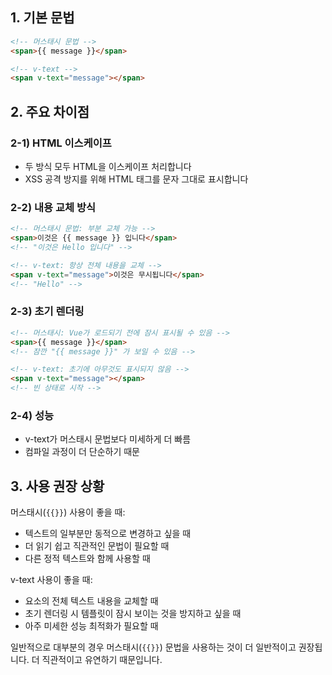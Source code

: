 ## 1. 기본 문법

```html
<!-- 머스태시 문법 -->
<span>{{ message }}</span>

<!-- v-text -->
<span v-text="message"></span>
```

## 2. 주요 차이점

### 2-1) HTML 이스케이프

- 두 방식 모두 HTML을 이스케이프 처리합니다
- XSS 공격 방지를 위해 HTML 태그를 문자 그대로 표시합니다

### 2-2) 내용 교체 방식

```html
<!-- 머스태시 문법: 부분 교체 가능 -->
<span>이것은 {{ message }} 입니다</span>
<!-- "이것은 Hello 입니다" -->

<!-- v-text: 항상 전체 내용을 교체 -->
<span v-text="message">이것은 무시됩니다</span>
<!-- "Hello" -->
```

### 2-3) 초기 렌더링

```html
<!-- 머스태시: Vue가 로드되기 전에 잠시 표시될 수 있음 -->
<span>{{ message }}</span>
<!-- 잠깐 "{{ message }}" 가 보일 수 있음 -->

<!-- v-text: 초기에 아무것도 표시되지 않음 -->
<span v-text="message"></span>
<!-- 빈 상태로 시작 -->
```

### 2-4) 성능

- v-text가 머스태시 문법보다 미세하게 더 빠름
- 컴파일 과정이 더 단순하기 때문

## 3. 사용 권장 상황

머스태시(`{{}}`) 사용이 좋을 때:

- 텍스트의 일부분만 동적으로 변경하고 싶을 때
- 더 읽기 쉽고 직관적인 문법이 필요할 때
- 다른 정적 텍스트와 함께 사용할 때

v-text 사용이 좋을 때:

- 요소의 전체 텍스트 내용을 교체할 때
- 초기 렌더링 시 템플릿이 잠시 보이는 것을 방지하고 싶을 때
- 아주 미세한 성능 최적화가 필요할 때

일반적으로 대부분의 경우 머스태시(`{{}}`) 문법을 사용하는 것이 더 일반적이고 권장됩니다. 더 직관적이고 유연하기 때문입니다.
